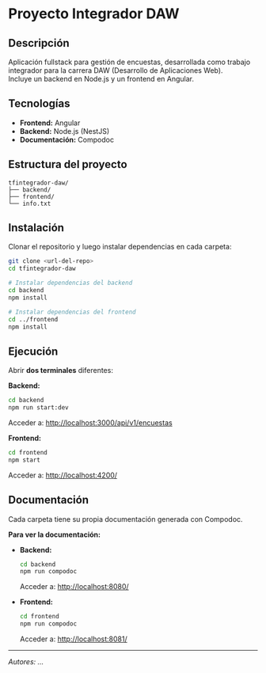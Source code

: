 # Proyecto Integrador DAW

## Descripción

Aplicación fullstack para gestión de encuestas, desarrollada como trabajo integrador para la carrera DAW (Desarrollo de Aplicaciones Web).  
Incluye un backend en Node.js y un frontend en Angular.

## Tecnologías

- **Frontend:** Angular
- **Backend:** Node.js (NestJS)
- **Documentación:** Compodoc

## Estructura del proyecto

```
tfintegrador-daw/
├── backend/
├── frontend/
└── info.txt
```

## Instalación

Clonar el repositorio y luego instalar dependencias en cada carpeta:

```bash
git clone <url-del-repo>
cd tfintegrador-daw

# Instalar dependencias del backend
cd backend
npm install

# Instalar dependencias del frontend
cd ../frontend
npm install
```

## Ejecución

Abrir **dos terminales** diferentes:

**Backend:**
```bash
cd backend
npm run start:dev
```
Acceder a: [http://localhost:3000/api/v1/encuestas](http://localhost:3000/api/v1/encuestas)

**Frontend:**
```bash
cd frontend
npm start
```
Acceder a: [http://localhost:4200/](http://localhost:4200/)

## Documentación

Cada carpeta tiene su propia documentación generada con Compodoc.

**Para ver la documentación:**

- **Backend:**  
  ```bash
  cd backend
  npm run compodoc
  ```
  Acceder a: [http://localhost:8080/](http://localhost:8080/)

- **Frontend:**  
  ```bash
  cd frontend
  npm run compodoc
  ```
  Acceder a: [http://localhost:8081/](http://localhost:8081/)

---

_Autores: ..._
